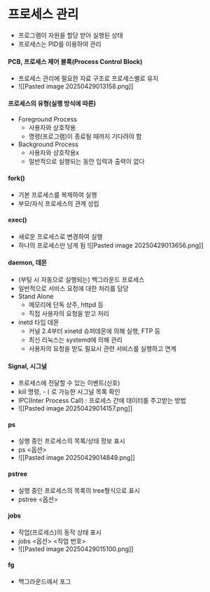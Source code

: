 # 프로세스 관리
- 프로그램이 자원을 할당 받아 실행된 상태
- 프로세스는 PID를 이용하여 관리

#### PCB, 프로세스 제어 블록(Process Control Block)
- 프로세스 관리에 필요한 자료 구조로 프로세스별로 유지
- ![[Pasted image 20250429013158.png]]

#### 프로세스의 유형(실행 방식에 따른)
- Foreground Process
	- 사용자와 상호작용
	- 명령(프로그램)이 종료될 때까지 기다려야 함
- Background Process
	- 사용자와 상호작용x
	- 일반적으로 실행되는 동안 입력과 출력이 없다

#### fork()
- 기본 프로세스를 복제하여 실행
- 부모/자식 프로세스의 관계 성립

#### exec()
- 새로운 프로세스로 변경하여 실행
- 하나의 프로세스만 남게 됨
![[Pasted image 20250429013656.png]]

#### daemon, 데몬
- (부팅 시 자동으로 실행되는) 백그라운드 프로세스
- 일반적으로 서비스 요청에 대한 처리를 담당
- Stand Alone
	- 메모리에 단독 상주, httpd 등
	- 직접 사용자의 요청을 받고 처리
- inetd 타입 데몬
	- 커널 2.4부터 xinetd 슈퍼데몬에 의해 실행, FTP 등
	- 최신 리눅스는 systemd에 의해 관리
	- 사용자의 요청을 받도 필요시 관련 서비스를 실행하고 연계

#### Signal, 시그널
- 프로세스에 전달할 수 있는 이벤트(신호)
- kill 명령, -ㅣ로 가능한 시그널 목록 확인
- IPC(Inter Process Call) : 프로세스 간에 데이터를 주고받는 방법
- ![[Pasted image 20250429014157.png]]

#### ps
- 실행 중인 프로세스의 목록/상태 정보 표시
- ps <옵션>
- ![[Pasted image 20250429014849.png]]

#### pstree
- 실행 중인 프로세스의 목록의 tree형식으로 표시
- pstree <옵션>

#### jobs
- 작업(프로세스)의 동작 상태 표시
- jobs <옵션> <작업 번호>
- ![[Pasted image 20250429015100.png]]

#### fg
- 백그라운드에서 포그